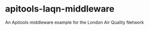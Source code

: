 apitools-laqn-middleware
========================

An Apitools middleware example for the London Air Quality Network
